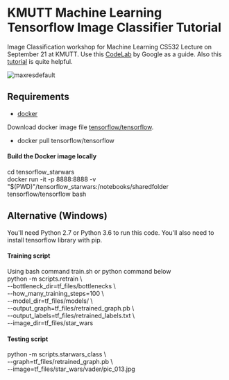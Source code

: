 # KMUTT Machine Learning Tensorflow Image Classifier Tutorial
Image Classification workshop for Machine Learning CS532 Lecture on September 21 at KMUTT.
Use this [CodeLab](https://codelabs.developers.google.com/codelabs/tensorflow-for-poets/?utm_campaign=chrome_series_machinelearning_063016&utm_source=gdev&utm_medium=yt-desc#0) by Google as a guide. Also this [tutorial](https://www.tensorflow.org/versions/r0.9/how_tos/image_retraining/index.html) is quite helpful.

![maxresdefault](https://user-images.githubusercontent.com/28506207/30697140-242e8178-9f08-11e7-93a6-f93b47c28e22.jpg)

## Requirements

* [docker](https://www.docker.com/products/docker-toolbox)

Download docker image file [tensorflow/tensorflow](https://hub.docker.com/r/tensorflow/tensorflow/).
* docker pull tensorflow/tensorflow

#### Build the Docker image locally
cd tensorflow_starwars \
docker run -it -p 8888:8888 -v "$(PWD)"/tensorflow_starwars:/notebooks/sharedfolder tensorflow/tensorflow bash

## Alternative (Windows)
You'll need Python 2.7 or Python 3.6 to run this code. You'll also need to install tensorflow library with pip.

#### Training script
Using bash command train.sh or python command below \
python -m scripts.retrain \\ \
  --bottleneck_dir=tf_files/bottlenecks \\ \
  --how_many_training_steps=100 \\ \
  --model_dir=tf_files/models/ \\ \
  --output_graph=tf_files/retrained_graph.pb \\ \
  --output_labels=tf_files/retrained_labels.txt \\ \
  --image_dir=tf_files/star_wars

#### Testing script
python -m scripts.starwars_class \\ \
--graph=tf_files/retrained_graph.pb  \\ \
--image=tf_files/star_wars/vader/pic_013.jpg
